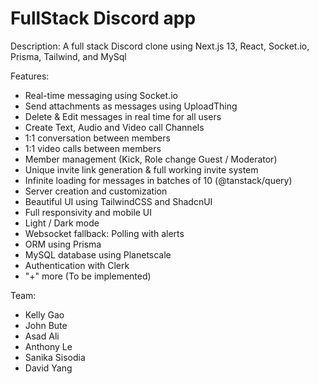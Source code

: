 # FullStack Discord app
Description: A full stack Discord clone using Next.js 13, React, Socket.io, Prisma, Tailwind, and MySql


Features:
- Real-time messaging using Socket.io
- Send attachments as messages using UploadThing
- Delete & Edit messages in real time for all users
- Create Text, Audio and Video call Channels
- 1:1 conversation between members
- 1:1 video calls between members
- Member management (Kick, Role change Guest / Moderator)
- Unique invite link generation & full working invite system
- Infinite loading for messages in batches of 10 (@tanstack/query)
- Server creation and customization
- Beautiful UI using TailwindCSS and ShadcnUI
- Full responsivity and mobile UI
- Light / Dark mode
- Websocket fallback: Polling with alerts 
- ORM using Prisma
- MySQL database using Planetscale
- Authentication with Clerk
- "+" more (To be implemented)

Team:
- Kelly Gao
- John Bute
- Asad Ali
- Anthony Le
- Sanika Sisodia
- David Yang
